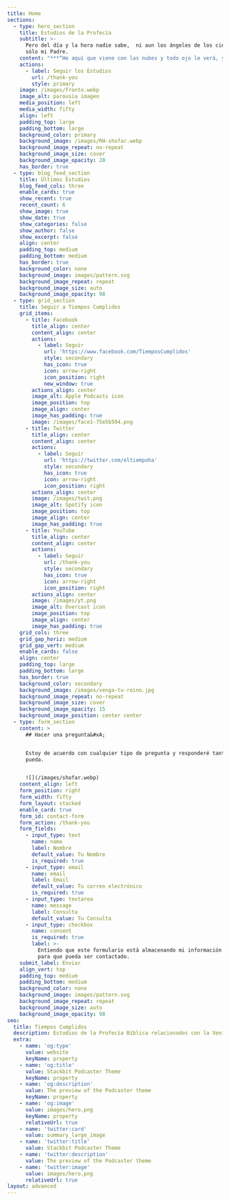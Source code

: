```yaml
---
title: Home
sections:
  - type: hero_section
    title: Estudios de la Profecía
    subtitle: >-
      Pero del día y la hora nadie sabe,  ni aun los ángeles de los cielos, sino
      sólo mi Padre.
    content: "***“He aquí que viene con las nubes y todo ojo le verá, y los que le traspasaron; y todos los linajes de la tierra harán lamentación por él. Sí, amén”***\_**(Apocalipsis 1:7)**\_\n"
    actions:
      - label: Seguir los Estudios
        url: /thank-you
        style: primary
    image: /images/fronto.webp
    image_alt: parousia imagen
    media_position: left
    media_width: fifty
    align: left
    padding_top: large
    padding_bottom: large
    background_color: primary
    background_image: /images/RH-shofar.webp
    background_image_repeat: no-repeat
    background_image_size: cover
    background_image_opacity: 20
    has_border: true
  - type: blog_feed_section
    title: Últimos Estudios
    blog_feed_cols: three
    enable_cards: true
    show_recent: true
    recent_count: 6
    show_image: true
    show_date: true
    show_categories: false
    show_author: false
    show_excerpt: false
    align: center
    padding_top: medium
    padding_bottom: medium
    has_border: true
    background_color: none
    background_image: images/pattern.svg
    background_image_repeat: repeat
    background_image_size: auto
    background_image_opacity: 98
  - type: grid_section
    title: Seguir a Tiempos Cumplidos
    grid_items:
      - title: Facebook
        title_align: center
        content_align: center
        actions:
          - label: Seguir
            url: 'https://www.facebook.com/TiemposCumplidos'
            style: secondary
            has_icon: true
            icon: arrow-right
            icon_position: right
            new_window: true
        actions_align: center
        image_alt: Apple Podcasts icon
        image_position: top
        image_align: center
        image_has_padding: true
        image: /images/face1-75e5b594.png
      - title: Twitter
        title_align: center
        content_align: center
        actions:
          - label: Seguir
            url: 'https://twitter.com/eltiempoha'
            style: secondary
            has_icon: true
            icon: arrow-right
            icon_position: right
        actions_align: center
        image: /images/twit.png
        image_alt: Spotify icon
        image_position: top
        image_align: center
        image_has_padding: true
      - title: YouTube
        title_align: center
        content_align: center
        actions:
          - label: Seguir
            url: /thank-you
            style: secondary
            has_icon: true
            icon: arrow-right
            icon_position: right
        actions_align: center
        image: /images/yt.png
        image_alt: Overcast icon
        image_position: top
        image_align: center
        image_has_padding: true
    grid_cols: three
    grid_gap_horiz: medium
    grid_gap_vert: medium
    enable_cards: false
    align: center
    padding_top: large
    padding_bottom: large
    has_border: true
    background_color: secondary
    background_image: /images/venga-tu-reino.jpg
    background_image_repeat: no-repeat
    background_image_size: cover
    background_image_opacity: 15
    background_image_position: center center
  - type: form_section
    content: >
      ## Hacer una pregunta&#xA;


      Estoy de acuerdo con cualquier tipo de pregunta y responderé tantas como
      pueda.


      ![](/images/shofar.webp)
    content_align: left
    form_position: right
    form_width: fifty
    form_layout: stacked
    enable_card: true
    form_id: contact-form
    form_action: /thank-you
    form_fields:
      - input_type: text
        name: name
        label: Nombre
        default_value: Tu Nombre
        is_required: true
      - input_type: email
        name: email
        label: Email
        default_value: Tu correo electrónico
        is_required: true
      - input_type: textarea
        name: message
        label: Consulta
        default_value: Tu Consulta
      - input_type: checkbox
        name: consent
        is_required: true
        label: >-
          Entiendo que este formulario está almacenando mi información enviada
          para que pueda ser contactado.
    submit_label: Enviar
    align_vert: top
    padding_top: medium
    padding_bottom: medium
    background_color: none
    background_image: images/pattern.svg
    background_image_repeat: repeat
    background_image_size: auto
    background_image_opacity: 98
seo:
  title: Tiempos Cumplidos
  description: Estudios de la Profecía Bíblica relacionados con la Venida de Jesucristo
  extra:
    - name: 'og:type'
      value: website
      keyName: property
    - name: 'og:title'
      value: Stackbit Podcaster Theme
      keyName: property
    - name: 'og:description'
      value: The preview of the Podcaster theme
      keyName: property
    - name: 'og:image'
      value: images/hero.png
      keyName: property
      relativeUrl: true
    - name: 'twitter:card'
      value: summary_large_image
    - name: 'twitter:title'
      value: Stackbit Podcaster Theme
    - name: 'twitter:description'
      value: The preview of the Podcaster theme
    - name: 'twitter:image'
      value: images/hero.png
      relativeUrl: true
layout: advanced
---
```

